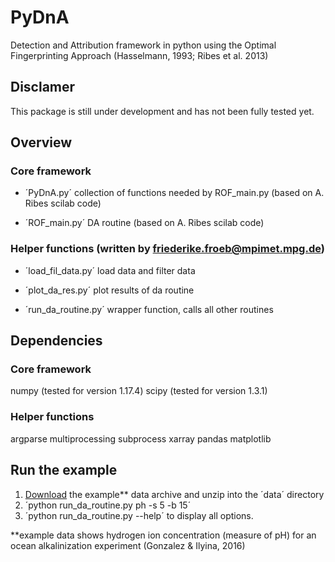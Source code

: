 # PyDnA
Detection and Attribution framework in python using the Optimal Fingerprinting Approach (Hasselmann, 1993; Ribes et al. 2013)

## Disclamer
This package is still under development and has not been fully tested yet.

## Overview
### Core framework
- ´PyDnA.py´               collection of functions needed by ROF_main.py (based on A. Ribes scilab code)

- ´ROF_main.py´            DA routine (based on A. Ribes scilab code)

### Helper functions (written by friederike.froeb@mpimet.mpg.de)
- ´load_fil_data.py´       load data and filter data

- ´plot_da_res.py´         plot results of da routine

- ´run_da_routine.py´      wrapper function, calls all other routines

## Dependencies
### Core framework
numpy (tested for version 1.17.4)
scipy (tested for version 1.3.1)

### Helper functions
argparse
multiprocessing
subprocess
xarray
pandas
matplotlib

## Run the example
1. [Download]() the example** data archive and unzip into the ´data´ directory
2. ´python run_da_routine.py ph -s 5 -b 15´
3. ´python run_da_routine.py --help´ to display all options.

   
**example data shows hydrogen ion concentration (measure of pH) for an ocean alkalinization experiment (Gonzalez & Ilyina, 2016)
